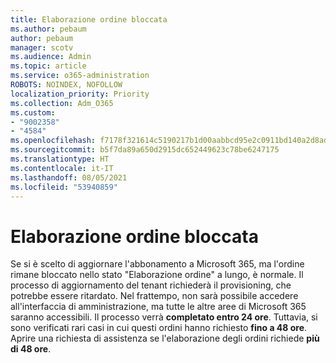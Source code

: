 ```yaml
---
title: Elaborazione ordine bloccata
ms.author: pebaum
author: pebaum
manager: scotv
ms.audience: Admin
ms.topic: article
ms.service: o365-administration
ROBOTS: NOINDEX, NOFOLLOW
localization_priority: Priority
ms.collection: Adm_O365
ms.custom:
- "9002358"
- "4584"
ms.openlocfilehash: f7178f321614c5190217b1d00aabbcd95e2c0911bd140a2d8ad455665ac5b73b
ms.sourcegitcommit: b5f7da89a650d2915dc652449623c78be6247175
ms.translationtype: HT
ms.contentlocale: it-IT
ms.lasthandoff: 08/05/2021
ms.locfileid: "53940859"
---
```

# <a name="stuck-on-processing-order"></a>Elaborazione ordine bloccata

Se si è scelto di aggiornare l'abbonamento a Microsoft 365, ma l'ordine rimane bloccato nello stato "Elaborazione ordine" a lungo, è normale.  Il processo di aggiornamento del tenant richiederà il provisioning, che potrebbe essere ritardato. Nel frattempo, non sarà possibile accedere all'interfaccia di amministrazione, ma tutte le altre aree di Microsoft 365 saranno accessibili. Il processo verrà **completato entro 24 ore**. Tuttavia, si sono verificati rari casi in cui questi ordini hanno richiesto **fino a 48 ore**. Aprire una richiesta di assistenza se l'elaborazione degli ordini richiede **più di 48 ore**.
